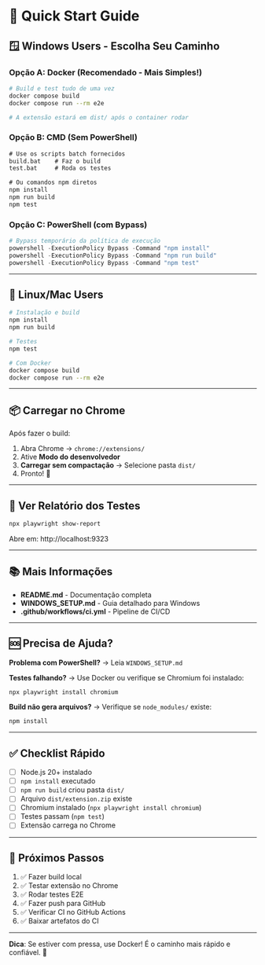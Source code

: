 # 🚀 Quick Start Guide

## 🪟 Windows Users - Escolha Seu Caminho

### Opção A: Docker (Recomendado - Mais Simples!)
```bash
# Build e test tudo de uma vez
docker compose build
docker compose run --rm e2e

# A extensão estará em dist/ após o container rodar
```

### Opção B: CMD (Sem PowerShell)
```cmd
# Use os scripts batch fornecidos
build.bat    # Faz o build
test.bat     # Roda os testes

# Ou comandos npm diretos
npm install
npm run build
npm test
```

### Opção C: PowerShell (com Bypass)
```powershell
# Bypass temporário da política de execução
powershell -ExecutionPolicy Bypass -Command "npm install"
powershell -ExecutionPolicy Bypass -Command "npm run build"
powershell -ExecutionPolicy Bypass -Command "npm test"
```

---

## 🐧 Linux/Mac Users

```bash
# Instalação e build
npm install
npm run build

# Testes
npm test

# Com Docker
docker compose build
docker compose run --rm e2e
```

---

## 📦 Carregar no Chrome

Após fazer o build:

1. Abra Chrome → `chrome://extensions/`
2. Ative **Modo do desenvolvedor**
3. **Carregar sem compactação** → Selecione pasta `dist/`
4. Pronto! 🎉

---

## 🧪 Ver Relatório dos Testes

```bash
npx playwright show-report
```

Abre em: http://localhost:9323

---

## 📚 Mais Informações

- **README.md** - Documentação completa
- **WINDOWS_SETUP.md** - Guia detalhado para Windows
- **.github/workflows/ci.yml** - Pipeline de CI/CD

---

## 🆘 Precisa de Ajuda?

**Problema com PowerShell?** → Leia `WINDOWS_SETUP.md`

**Testes falhando?** → Use Docker ou verifique se Chromium foi instalado:
```bash
npx playwright install chromium
```

**Build não gera arquivos?** → Verifique se `node_modules/` existe:
```bash
npm install
```

---

## ✅ Checklist Rápido

- [ ] Node.js 20+ instalado
- [ ] `npm install` executado
- [ ] `npm run build` criou pasta `dist/`
- [ ] Arquivo `dist/extension.zip` existe
- [ ] Chromium instalado (`npx playwright install chromium`)
- [ ] Testes passam (`npm test`)
- [ ] Extensão carrega no Chrome

---

## 🎯 Próximos Passos

1. ✅ Fazer build local
2. ✅ Testar extensão no Chrome
3. ✅ Rodar testes E2E
4. ✅ Fazer push para GitHub
5. ✅ Verificar CI no GitHub Actions
6. ✅ Baixar artefatos do CI

---

**Dica**: Se estiver com pressa, use Docker! É o caminho mais rápido e confiável. 🐳
